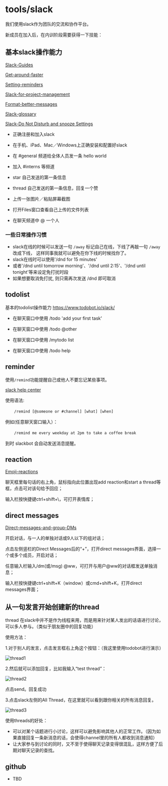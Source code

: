# tools/slack

我们使用slack作为团队的交流和协作平台。

新成员在加入后，在内训阶段需要获得一下技能：

## 基本slack操作能力

[Slack-Guides](https://get.slack.help/hc/en-us/categories/202622877-Slack-Guides)

[Get-around-faster](https://get.slack.help/hc/en-us/articles/217626598-Get-around-faster)

[Setting-reminders](https://get.slack.help/hc/en-us/articles/208423427-Setting-reminders)

[Slack-for-project-management](https://get.slack.help/hc/en-us/articles/218130338-Slack-for-project-management)

[Format-better-messages](https://get.slack.help/hc/en-us/articles/218080247-Format-better-messages)

[Slack-glossary](https://get.slack.help/hc/en-us/articles/213817348-Slack-glossary)

[Slack-Do Not Disturb and snooze Settings](https://get.slack.help/hc/en-us/articles/214908388-Do-Not-Disturb-and-snooze-settings)

- 正确注册和加入slack

- 在手机、iPad、Mac／Windows上正确安装和配置好slack

- 在 #general 频道给全体人员发一条 hello world

- 加入 #interns 等频道

- star 自己发送的第一条信息

- thread 自己发送的第一条信息，回复一个赞

- 上传一张图片／粘贴屏幕截图

- 打开Files窗口查看自己上传的文件列表

- 在聊天频道中 @ 一个人

### 一些日常操作习惯

- slack在线的时候可以发送一句 `/away` 标记自己在线，下线了再敲一句 `/away` 改成下线， 这样同事我就可以避免在你下线的时候找你了。
- slack在线时可以使用'/dnd for 15 minutes'
- 或者'/dnd until tomorrow morning'、'/dnd until 2:15'、'/dnd until tonight'等来设定免打扰时段
- 如果想要取消免打扰, 则只需再次发送 /dnd 即可取消

## todolist

基本的todolist操作能力 https://www.todobot.io/slack/

- 在聊天窗口中使用 /todo 'add your first task'

- 在聊天窗口中使用 /todo @other

- 在聊天窗口中使用 /mytodo list

- 在聊天窗口中使用 /todo help

## reminder
使用`/remind`功能提醒自己或他人不要忘记某些事项。

[slack help center](https://get.slack.help/hc/en-us/articles/208423427-Setting-reminders)

使用语法:

　　`/remind [@someone or #channel] [what] [when]`

例如(任意聊天窗口输入）：

　　`/remind me every weekday at 2pm to take a coffee break`

到时 slackbot 会自动发送消息提醒。

## reaction
[Emoji-reactions](https://get.slack.help/hc/en-us/articles/206870317-Emoji-reactions)

聊天框里每句话的右上角，鼠标指向此位置出现add reaction和start a thread等框，点击可对该句给予回应；

输入栏按快捷键ctrl+shift+\，可打开表情库；

## direct messages
[Direct-messages-and-group-DMs](https://get.slack.help/hc/en-us/articles/212281468-Direct-messages-and-group-DMs)

开启对话，与一人的单独对话或9人以下的组对话；

点击左侧竖栏的Direct Messages后的“+”，打开direct messages界面，选择一个或多个成员，开启对话；

任意输入栏输入/dm(或/msg) @ww，可打开与用户@ww的对话框发送单独消息；

输入栏按快捷键ctrl+shift+K（window）或cmd+shift+K，打开direct messages界面；

## 从一句发言开始创建新的thread

thread 在slack中并不是作为线程来用，而是用来针对某人发出的话语进行讨论，可以多人参与。（类似于朋友圈中的回复功能）

使用方法：

1.对于别人的发言，点击发言框右上角这个按钮：（我这里使用todobot进行演示）

![thread1](https://github.com/lazyparser/weloveinterns/blob/master/resources/Image/thread1.PNG)

2.然后就可以添加回复，比如我输入“test thread”：

![thread2](https://github.com/lazyparser/weloveinterns/blob/master/resources/Image/thread2.PNG)

点击send。回复成功

3.点击slack左侧的All Thread，在这里就可以看到跟你相关的所有消息回复。

![thread3](https://github.com/lazyparser/weloveinterns/blob/master/resources/Image/thread3.PNG)

使用threads的好处：

- 可以对某个话题进行小讨论，这样可以避免影响其他人的正常工作。（因为如果直接回复一条新消息的话，会使得channel里的所有人都收到消息通知）
- 让大家参与到讨论的同时，又不至于使得聊天记录变得很混乱，这样方便了后期对聊天记录的查找。

## github

- TBD

